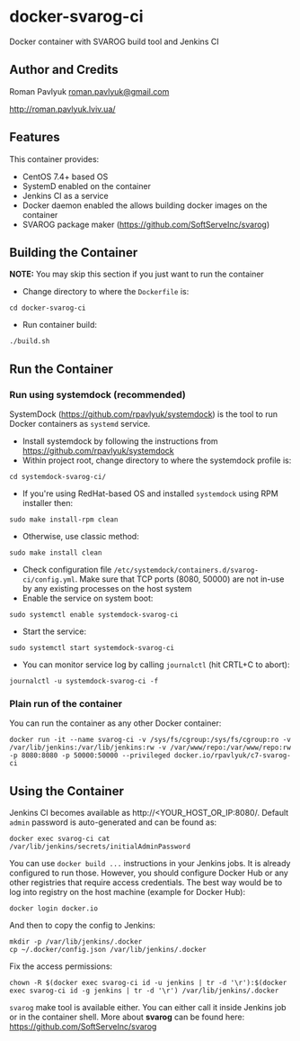 # docker-svarog-ci
Docker container with SVAROG build tool and Jenkins CI

## Author and Credits
Roman Pavlyuk <roman.pavlyuk@gmail.com>

http://roman.pavlyuk.lviv.ua/

## Features
This container provides:
* CentOS 7.4+ based OS
* SystemD enabled on the container
* Jenkins CI as a service
* Docker daemon enabled the allows building docker images on the container
* SVAROG package maker (https://github.com/SoftServeInc/svarog)

## Building the Container
**NOTE:** You may skip this section if you just want to run the container
* Change directory to where the ```Dockerfile``` is:
```
cd docker-svarog-ci
```
* Run container build:
```
./build.sh
```
## Run the Container
### Run using systemdock (recommended)
SystemDock (https://github.com/rpavlyuk/systemdock) is the tool to run Docker containers as ```systemd``` service.
* Install systemdock by following the instructions from https://github.com/rpavlyuk/systemdock
* Within project root, change directory to where the systemdock profile is:
```
cd systemdock-svarog-ci/
```
* If you're using RedHat-based OS and installed ```systemdock``` using RPM installer then:
```
sudo make install-rpm clean
```
* Otherwise, use classic method:
```
sudo make install clean
```
* Check configuration file ```/etc/systemdock/containers.d/svarog-ci/config.yml```. Make sure that TCP ports (8080, 50000) are not in-use by any existing processes on the host system
* Enable the service on system boot:
```
sudo systemctl enable systemdock-svarog-ci
```
* Start the service:
```
sudo systemctl start systemdock-svarog-ci
```
* You can monitor service log by calling ```journalctl``` (hit CRTL+C to abort):
```
journalctl -u systemdock-svarog-ci -f
```

### Plain run of the container
You can run the container as any other Docker container:
```
docker run -it --name svarog-ci -v /sys/fs/cgroup:/sys/fs/cgroup:ro -v /var/lib/jenkins:/var/lib/jenkins:rw -v /var/www/repo:/var/www/repo:rw -p 8080:8080 -p 50000:50000 --privileged docker.io/rpavlyuk/c7-svarog-ci
```

## Using the Container
Jenkins CI becomes available as http://<YOUR_HOST_OR_IP:8080/. Default ```admin``` password is auto-generated and can be found as:
```
docker exec svarog-ci cat /var/lib/jenkins/secrets/initialAdminPassword
```

You can use ```docker build ...``` instructions in your Jenkins jobs. It is already configured to run those. However, you should configure Docker Hub or any other registries that require access credentials.
The best way would be to log into registry on the host machine (example for Docker Hub):
```
docker login docker.io
```
And then to copy the config to Jenkins:
```
mkdir -p /var/lib/jenkins/.docker
cp ~/.docker/config.json /var/lib/jenkins/.docker
```
Fix the access permissions:
```
chown -R $(docker exec svarog-ci id -u jenkins | tr -d '\r'):$(docker exec svarog-ci id -g jenkins | tr -d '\r') /var/lib/jenkins/.docker
```

```svarog``` make tool is available either. You can either call it inside Jenkins job or in the container shell. More about **svarog** can be found here: https://github.com/SoftServeInc/svarog

